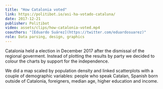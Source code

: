 ```yaml
---
title: "How Catalonia voted"
link: https://politibot.io/asi-ha-votado-cataluna/
date: 2017-12-21
publisher: Politibot
video: assets/clips/how-catalonia-voted.mp4
coauthors: "[Eduardo Suárez](https://twitter.com/eduardosuarez)"
role: Data parsing, design, graphics
---
```


Catalonia held a election in December 2017 after the dismissal of the regional goverment. Instead of plotting the results by party we decided to colour the charts by support for the independence.

We did a map scaled by population density and linked scatterplots with a couple of demographic variables: people who speak Catalan, Spanish born outside of Catalonia, foreigners, median age, higher education and income.
